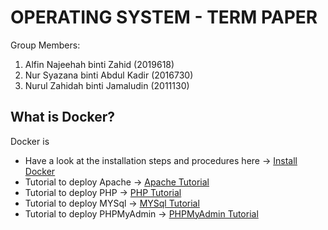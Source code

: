 # OPERATING SYSTEM - TERM PAPER

Group Members:
1. Alfin Najeehah binti Zahid (2019618)
2. Nur Syazana binti Abdul Kadir (2016730)
3. Nurul Zahidah binti Jamaludin (2011130)

## What is Docker?
Docker is
 
 * Have a look at the installation steps and procedures here -> [Install Docker](docker-installation.md)
 * Tutorial to deploy Apache -> [Apache Tutorial](apache.md)
 * Tutorial to deploy PHP -> [PHP Tutorial](php.md)
 * Tutorial to deploy MYSql -> [MYSql Tutorial](mysql.md)
 * Tutorial to deploy PHPMyAdmin -> [PHPMyAdmin Tutorial](phpmyadmin.md)
